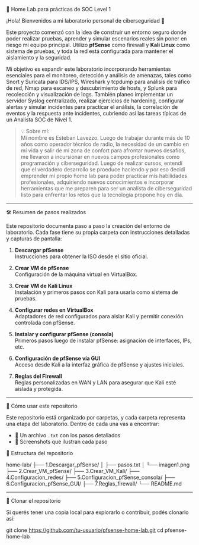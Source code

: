 🔐 Home Lab para prácticas de SOC Level 1

¡Hola! Bienvenidos a mi laboratorio personal de ciberseguridad 🎯

Este proyecto comenzó con la idea de construir un entorno seguro donde poder realizar pruebas, aprender y simular escenarios reales sin poner en riesgo mi equipo principal. Utilizo **pfSense** como firewall y **Kali Linux** como sistema de pruebas, y toda la red está configurada para mantener el aislamiento y la seguridad.

Mi objetivo es expandir este laboratorio incorporando herramientas esenciales para el monitoreo, detección y análisis de amenazas, tales como Snort y Suricata para IDS/IPS, Wireshark y tcpdump para análisis de tráfico de red, Nmap para escaneo y descubrimiento de hosts, y Splunk para recolección y visualización de logs. También planeo implementar un servidor Syslog centralizado, realizar ejercicios de hardening, configurar alertas y simular incidentes para practicar el análisis, la correlación de eventos y la respuesta ante incidentes, cubriendo así las tareas típicas de un Analista SOC de Nivel 1.

> 💡 Sobre mí:  
> Mi nombre es Esteban Lavezzo. Luego de trabajar durante más de 10 años como operador técnico de radio, la necesidad de un cambio en mí vida y salir de mí zona de confort para afrontar nuevos desafíos, me llevaron a incursionar en nuevos campos profesionales como programación y ciberseguridad. Luego de realizar cursos, entendí que el verdadero desarrollo se proeduce haciendo y por eso decidí emprender mí propio home lab para poder practicar mis habilidades profesionales, adquiriendo nuevos conocimientos e incorporar herramientas que me preparen para ser un analista de ciberseguridad listo para enfrentar los retos que la tecnología propone hoy en día.
---

🛠️ Resumen de pasos realizados

Este repositorio documenta paso a paso la creación del entorno de laboratorio. Cada fase tiene su propia carpeta con instrucciones detalladas y capturas de pantalla:

1. **Descargar pfSense**  
   Instrucciones para obtener la ISO desde el sitio oficial.

2. **Crear VM de pfSense**  
   Configuración de la máquina virtual en VirtualBox.

3. **Crear VM de Kali Linux**  
   Instalación y primeros pasos con Kali para usarla como sistema de pruebas.

4. **Configurar redes en VirtualBox**  
   Adaptadores de red configurados para aislar Kali y permitir conexión controlada con pfSense.

5. **Instalar y configurar pfSense (consola)**  
   Primeros pasos luego de instalar pfSense: asignación de interfaces, IPs, etc.

6. **Configuración de pfSense vía GUI**  
   Acceso desde Kali a la interfaz gráfica de pfSense y ajustes iniciales.

7. **Reglas del Firewall**  
   Reglas personalizadas en WAN y LAN para asegurar que Kali esté aislada y protegida.

---

📁 Cómo usar este repositorio

Este repositorio está organizado por carpetas, y cada carpeta representa una etapa del laboratorio. Dentro de cada una vas a encontrar:

- 📝 Un archivo `.txt` con los pasos detallados  
- 📸 Screenshots que ilustran cada paso

📂 Estructura del repositorio

home-lab/
├── 1.Descargar_pfSense/
│   ├── pasos.txt
│   └── imagen1.png
├── 2.Crear_VM_pfSense/
├── 3.Crear_VM_Kali/
├── 4.Configuracion_redes/
├── 5.Configuracion_pfSense_consola/
├── 6.Configuracion_pfSense_GUI/
├── 7.Reglas_firewall/
└── README.md

---

🔄 Clonar el repositorio

Si querés tener una copia local para explorarlo o contribuir, podés clonarlo así:

git clone https://github.com/tu-usuario/pfsense-home-lab.git
cd pfsense-home-lab
